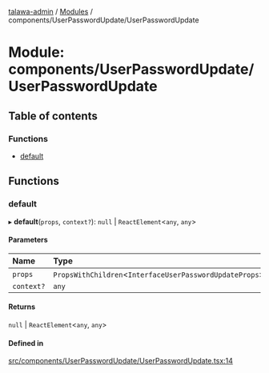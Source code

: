 [talawa-admin](../README.md) / [Modules](../modules.md) / components/UserPasswordUpdate/UserPasswordUpdate

# Module: components/UserPasswordUpdate/UserPasswordUpdate

## Table of contents

### Functions

- [default](components_UserPasswordUpdate_UserPasswordUpdate.md#default)

## Functions

### default

▸ **default**(`props`, `context?`): ``null`` \| `ReactElement`\<`any`, `any`\>

#### Parameters

| Name | Type |
| :------ | :------ |
| `props` | `PropsWithChildren`\<`InterfaceUserPasswordUpdateProps`\> |
| `context?` | `any` |

#### Returns

``null`` \| `ReactElement`\<`any`, `any`\>

#### Defined in

[src/components/UserPasswordUpdate/UserPasswordUpdate.tsx:14](https://github.com/pranshugupta54/talawa-admin/blob/2da9090/src/components/UserPasswordUpdate/UserPasswordUpdate.tsx#L14)
